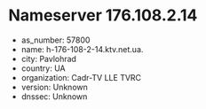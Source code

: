# Nameserver 176.108.2.14

* as_number: 57800
* name: h-176-108-2-14.ktv.net.ua.
* city: Pavlohrad
* country: UA
* organization: Cadr-TV LLE TVRC
* version: Unknown
* dnssec: Unknown
